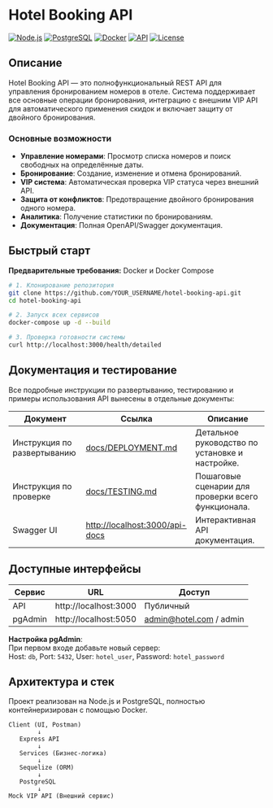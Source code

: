 # Hotel Booking API

[![Node.js](https://img.shields.io/badge/Node.js-18+-green.svg)](https://nodejs.org/)
[![PostgreSQL](https://img.shields.io/badge/PostgreSQL-15+-blue.svg)](https://postgresql.org/)
[![Docker](https://img.shields.io/badge/Docker-Compose-blue.svg)](https://docker.com/)
[![API](https://img.shields.io/badge/API-REST-orange.svg)](http://localhost:3000/api-docs)
[![License](https://img.shields.io/badge/License-MIT-yellow.svg)](LICENSE)

## Описание

Hotel Booking API — это полнофункциональный REST API для управления бронированием номеров в отеле. Система поддерживает все основные операции бронирования, интеграцию с внешним VIP API для автоматического применения скидок и включает защиту от двойного бронирования.

### Основные возможности

* **Управление номерами**: Просмотр списка номеров и поиск свободных на определённые даты.
* **Бронирование**: Создание, изменение и отмена бронирований.
* **VIP система**: Автоматическая проверка VIP статуса через внешний API.
* **Защита от конфликтов**: Предотвращение двойного бронирования одного номера.
* **Аналитика**: Получение статистики по бронированиям.
* **Документация**: Полная OpenAPI/Swagger документация.

## Быстрый старт

**Предварительные требования:** Docker и Docker Compose

```bash
# 1. Клонирование репозитория
git clone https://github.com/YOUR_USERNAME/hotel-booking-api.git
cd hotel-booking-api

# 2. Запуск всех сервисов
docker-compose up -d --build

# 3. Проверка готовности системы
curl http://localhost:3000/health/detailed
```

## Документация и тестирование

Все подробные инструкции по развертыванию, тестированию и примеры использования API вынесены в отдельные документы:

| Документ                      | Ссылка                              | Описание                                       |
|-------------------------------|-------------------------------------|------------------------------------------------|
| Инструкция по развертыванию   | [docs/DEPLOYMENT.md](docs/DEPLOYMENT.md) | Детальное руководство по установке и настройке. |
| Инструкция по проверке        | [docs/TESTING.md](docs/TESTING.md)        | Пошаговые сценарии для проверки всего функционала. |
| Swagger UI                    | [http://localhost:3000/api-docs](http://localhost:3000/api-docs) | Интерактивная API документация.                |

## Доступные интерфейсы

| Сервис   | URL                        | Доступ                      |
|----------|----------------------------|-----------------------------|
| API      | http://localhost:3000      | Публичный                   |
| pgAdmin  | http://localhost:5050      | admin@hotel.com / admin     |

**Настройка pgAdmin**:  
При первом входе добавьте новый сервер:  
Host: `db`, Port: `5432`, User: `hotel_user`, Password: `hotel_password`

## Архитектура и стек

Проект реализован на Node.js и PostgreSQL, полностью контейнеризирован с помощью Docker.

```
Client (UI, Postman)
        ↓
   Express API
        ↓
   Services (Бизнес-логика)
        ↓
   Sequelize (ORM)
        ↓
   PostgreSQL
        ↓
Mock VIP API (Внешний сервис)
```